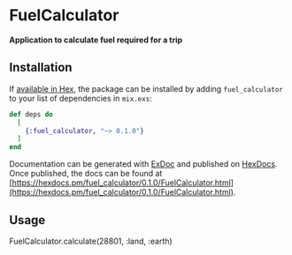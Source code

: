 # FuelCalculator

**Application to calculate fuel required for a trip**

## Installation

If [available in Hex](https://hex.pm/docs/publish), the package can be installed
by adding `fuel_calculator` to your list of dependencies in `mix.exs`:

```elixir
def deps do
  [
    {:fuel_calculator, "~> 0.1.0"}
  ]
end
```

Documentation can be generated with [ExDoc](https://github.com/elixir-lang/ex_doc)
and published on [HexDocs](https://hexdocs.pm). Once published, the docs can
be found at [https://hexdocs.pm/fuel_calculator/0.1.0/FuelCalculator.html](https://hexdocs.pm/fuel_calculator/0.1.0/FuelCalculator.html).

## Usage
FuelCalculator.calculate(28801, :land, :earth)

